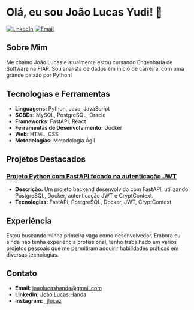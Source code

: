 # Olá, eu sou João Lucas Yudi! 👋

[![LinkedIn](https://img.shields.io/badge/LinkedIn-blue?style=for-the-badge&logo=linkedin)](https://www.linkedin.com/in/joao-lucas-handa)
[![Email](https://img.shields.io/badge/Email-red?style=for-the-badge&logo=gmail)](mailto:joaolucashanda@gmail.com)

## Sobre Mim

Me chamo João Lucas e atualmente estou cursando Engenharia de Software na FIAP. Sou analista de dados em início de carreira, com uma grande paixão por Python!

## Tecnologias e Ferramentas

- **Linguagens:** Python, Java, JavaScript
- **SGBDs:** MySQL, PostgreSQL, Oracle
- **Frameworks:** FastAPI, React
- **Ferramentas de Desenvolvimento:** Docker
- **Web:** HTML, CSS
- **Metodologias:** Metodologia Ágil

## Projetos Destacados

### [Projeto Python com FastAPI focado na autenticação JWT](https://github.com/JoaoLucasYudi/auth-fastapi)
- **Descrição:** Um projeto backend desenvolvido com FastAPI, utilizando PostgreSQL, Docker, autenticação JWT e CryptContext.
- **Tecnologias:** FastAPI, PostgreSQL, Docker, JWT, CryptContext

## Experiência

Estou buscando minha primeira vaga como desenvolvedor. Embora eu ainda não tenha experiência profissional, tenho trabalhado em vários projetos pessoais que me permitiram adquirir habilidades práticas em diversas tecnologias.

## Contato

- **Email:** [joaolucashanda@gmail.com](mailto:joaolucashanda@gmail.com)
- **LinkedIn:** [João Lucas Handa](https://www.linkedin.com/in/joao-lucas-handa)
- **Instagram:** [_jlucaz](https://www.instagram.com/_jlucaz/)
